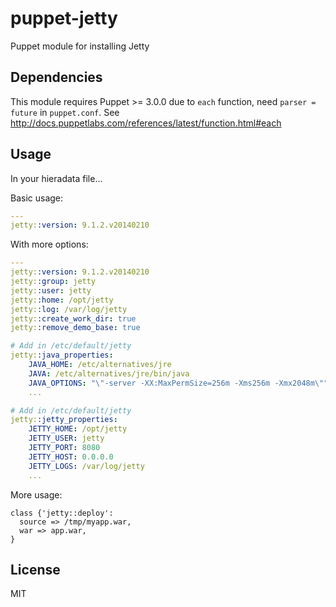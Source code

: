 puppet-jetty
============

Puppet module for installing Jetty

## Dependencies

This module requires Puppet >= 3.0.0 due to `each` function, need `parser = future` in `puppet.conf`.
See http://docs.puppetlabs.com/references/latest/function.html#each

## Usage
In your hieradata file...

Basic usage:
```yaml
---
jetty::version: 9.1.2.v20140210
```

With more options:
```yaml
---
jetty::version: 9.1.2.v20140210
jetty::group: jetty
jetty::user: jetty
jetty::home: /opt/jetty
jetty::log: /var/log/jetty
jetty::create_work_dir: true
jetty::remove_demo_base: true

# Add in /etc/default/jetty
jetty::java_properties:
    JAVA_HOME: /etc/alternatives/jre
    JAVA: /etc/alternatives/jre/bin/java
    JAVA_OPTIONS: "\"-server -XX:MaxPermSize=256m -Xms256m -Xmx2048m\""
    ...

# Add in /etc/default/jetty
jetty::jetty_properties:
    JETTY_HOME: /opt/jetty
    JETTY_USER: jetty 
    JETTY_PORT: 8080
    JETTY_HOST: 0.0.0.0
    JETTY_LOGS: /var/log/jetty
    ...
```

More usage:
```puppet
class {'jetty::deploy':
  source => /tmp/myapp.war,
  war => app.war,
}
```


## License

MIT
